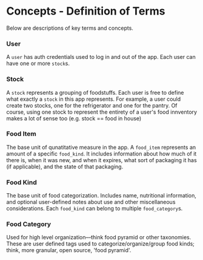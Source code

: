 # Concepts - Definition of Terms
Below are descriptions of key terms and concepts.

### User
A `user` has auth credentials used to log in and out of the app.
Each user can have one or more `stock`s.

### Stock
A `stock` represents a grouping of foodstuffs. Each user is free to define what exactly a `stock` in this app represents. For example, a user could create two stocks, one for the refrigerator and one for the pantry. Of course, using one stock to represent the entirety of a user's food innventory makes a lot of sense too (e.g. stock == food in house)

### Food Item
The base unit of qunatitative measure in the app. A `food_item` represents an amount of a specific `food_kind`. It includes information about how much of it there is, when it was new, and when it expires, what sort of packaging it has (if applicable), and the state of that packaging.

### Food Kind
The base unit of food categorization. Includes name, nutritional information, and optional user-defined notes about use and other miscellaneous considerations. Each `food_kind` can belong to multiple `food_category`s.

### Food Category
Used for high level organization––think food pyramid or other taxonomies. These are user defined tags used to categorize/organize/group food kinds; think, more granular, open source, 'food pyramid'.



